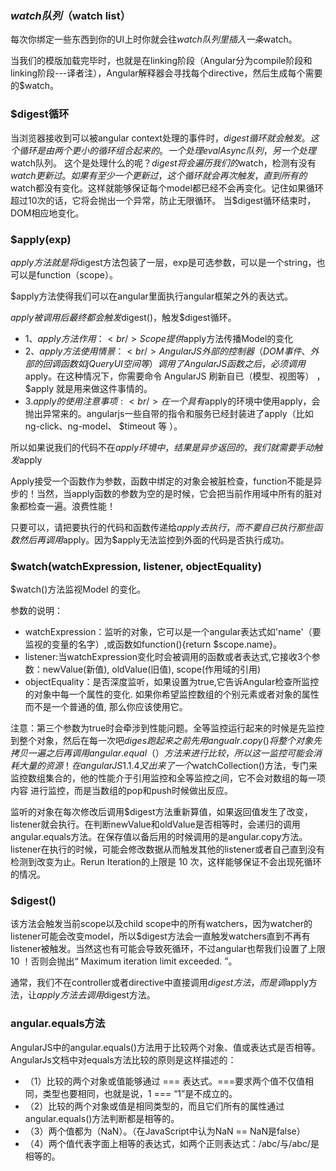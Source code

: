 ### $watch 队列（$watch list）
每次你绑定一些东西到你的UI上时你就会往$watch队列里插入一条$watch。

当我们的模版加载完毕时，也就是在linking阶段（Angular分为compile阶段和linking阶段---译者注），Angular解释器会寻找每个directive，然后生成每个需要的$watch。

### $digest循环
当浏览器接收到可以被angular context处理的事件时，$digest循环就会触发。这个循环是由两个更小的循环组合起来的。一个处理evalAsync队列，另一个处理$watch队列。 这个是处理什么的呢？$digest将会遍历我们的$watch，检测有没有$watch更新过。如果有至少一个更新过，这个循环就会再次触发，直到所有的$watch都没有变化。这样就能够保证每个model都已经不会再变化。记住如果循环超过10次的话，它将会抛出一个异常，防止无限循环。 当$digest循环结束时，DOM相应地变化。

### $apply(exp)
$apply方法就是将$digest方法包装了一层，exp是可选参数，可以是一个string，也可以是function（scope）。

$apply方法使得我们可以在angular里面执行angular框架之外的表达式。

$apply被调用后最终都会触发$digest()，触发$digest循环。
* 1、$apply 方法作用：<br/>Scope提供$apply方法传播Model的变化
* 2、$apply方法使用情景：<br/>AngularJS 外部的控制器（DOM 事件、外部的回调函数如 jQuery UI 空间等）调用了 AngularJS 函数之后，必须调用$apply。在这种情况下，你需要命令 AngularJS 刷新自已（模型、视图等） ，$apply 就是用来做这件事情的。
* 3.$apply的使用注意事项:<br/>
在一个具有$apply的环境中使用apply，会抛出异常来的。angularjs一些自带的指令和服务已经封装进了apply（比如ng-click、ng-model、 $timeout 等 ）。

所以如果说我们的代码不在$apply环境中，结果是异步返回的，我们就需要手动触发$apply

Apply接受一个函数作为参数，函数中绑定的对象会被脏检查，function不能是异步的！当然，当apply函数的参数为空的是时候，它会把当前作用域中所有的脏对象都检查一遍。浪费性能！

只要可以，请把要执行的代码和函数传递给$apply去执行，而不要自已执行那些函数然后再调用$apply。因为$apply无法监控到外面的代码是否执行成功。

### $watch(watchExpression, listener, objectEquality)
$watch()方法监视Model 的变化。

参数的说明：
+ watchExpression：监听的对象，它可以是一个angular表达式如'name'（要监视的变量的名字）,或函数如function(){return $scope.name}。
+ listener:当watchExpression变化时会被调用的函数或者表达式,它接收3个参数：newValue(新值), oldValue(旧值), scope(作用域的引用)
+ objectEquality：是否深度监听，如果设置为true,它告诉Angular检查所监控的对象中每一个属性的变化. 如果你希望监控数组的个别元素或者对象的属性而不是一个普通的值, 那么你应该使用它。

注意：第三个参数为true时会牵涉到性能问题。全等监控运行起来的时候是先监控到整个对象，然后在每一次吧$diges跑起来之前先用angualr.copy()将整个对象先拷贝一遍之后再调用angular.equal（）方法来进行比较，所以这一监控可能会消耗大量的资源！在angularJS 1.1.4又出来了一个$watchCollection()方法，专门来监控数组集合的，他的性能介于引用监控和全等监控之间，它不会对数组的每一项内容 进行监控，而是当数组的pop和push时候做出反应。

监听的对象在每次修改后调用$digest方法重新算值，如果返回值发生了改变，listener就会执行。在判断newValue和oldValue是否相等时，会递归的调用angular.equals方法。在保存值以备后用的时候调用的是angular.copy方法。listener在执行的时候，可能会修改数据从而触发其他的listener或者自己直到没有检测到改变为止。Rerun Iteration的上限是 10 次，这样能够保证不会出现死循环的情况。 



### $digest()
该方法会触发当前scope以及child scope中的所有watchers，因为watcher的listener可能会改变model，所以$digest方法会一直触发watchers直到不再有listener被触发。当然这也有可能会导致死循环，不过angular也帮我们设置了上限 10 ！否则会抛出“ Maximum iteration limit exceeded. ”。

通常，我们不在controller或者directive中直接调用$digest方法，而是调$apply方法，让$apply方法去调用$digest方法。 

### angular.equals方法
AngularJS中的angular.equals()方法用于比较两个对象、值或表达式是否相等。AngularJs文档中对equals方法比较的原则是这样描述的：
+ （1）比较的两个对象或值能够通过 === 表达式。===要求两个值不仅值相同，类型也要相同，也就是说，1 === “1”是不成立的。
+ （2）比较的两个对象或值是相同类型的，而且它们所有的属性通过angular.equals()方法判断都是相等的。
+ （3）两个值都为（NaN）。（在JavaScript中认为NaN == NaN是false）
+ （4）两个值代表字面上相等的表达式，如两个正则表达式：/abc/与/abc/是相等的。

